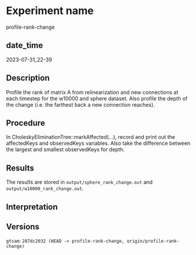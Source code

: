 Experiment name
==============
profile-rank-change

date\_time
----------
2023-07-31\_22-39

Description
-----------
Profile the rank of matrix A from relinearization and new connections at each timestep for the w10000 and sphere dataset. Also profile the depth of the change (i.e. the farthest back a new connection reaches).

Procedure
---------
In CholeskyEliminationTree::markAffected(...), record and print out the affectedKeys and observedKeys variables. Also take the difference between the largest and smallest observedKeys for depth.

Results
-------
The results are stored in `output/sphere_rank_change.out` and `output/w10000_rank_change.out`.

Interpretation
--------------

Versions
--------
`gtsam`: `287dc2032 (HEAD -> profile-rank-change, origin/profile-rank-change)`
